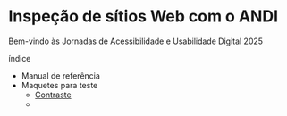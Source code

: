 # Inspeção de sítios Web com o ANDI

Bem-vindo às Jornadas de Acessibilidade e Usabilidade Digital 2025

índice

- Manual de referência
- Maquetes para teste
  - [Contraste](contraste.html)
  - 

